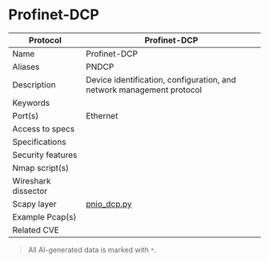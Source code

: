 # Profinet-DCP

| Protocol | Profinet-DCP |
|---|---|
| Name | Profinet-DCP |
| Aliases | PNDCP |
| Description | Device identification, configuration, and network management protocol |
| Keywords |  |
| Port(s) | Ethernet |
| Access to specs |  |
| Specifications |  |
| Security features |  |
| Nmap script(s) |  |
| Wireshark dissector |  |
| Scapy layer | [pnio_dcp.py](https://github.com/secdev/scapy/blob/master/scapy/contrib/pnio_dcp.py) |
| Example Pcap(s) |  |
| Related CVE |  |



> All AI-generated data is marked with `*`.
